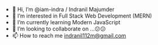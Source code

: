 - 👋 Hi, I’m @iam-indra / Indranil Majumder
- 👀 I’m interested in Full Stack Web Development (MERN)
- 🌱 I’m currently learning Modern JavaScript
- 💞️ I’m looking to collaborate on ...😕😕
- 📫 How to reach me indranil112m@gmail.com

<!---
iam-indra/iam-indra is a ✨ special ✨ repository because its `README.md` (this file) appears on your GitHub profile.
You can click the Preview link to take a look at your changes.
--->
